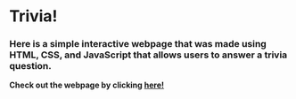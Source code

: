 # Trivia!

### Here is a simple interactive webpage that was made using HTML, CSS, and JavaScript that allows users to answer a trivia question. 

**Check out the webpage by clicking [here!](https://codepen.io/jywade/pen/vYQeKNr)**
